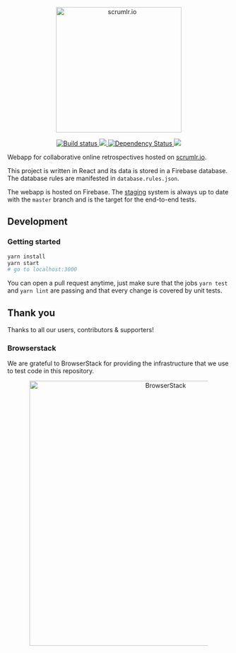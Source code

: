 <div align="center" markdown="1">
  <p>
    <img src="https://raw.githubusercontent.com/masinio/scrumlr.io/master/scrumlr.png" alt="scrumlr.io" style="width: 284px; max-width: 80%; height: auto;" />
  </p>
  <p>
    <a href="https://travis-ci.org/masinio/scrumlr.io" target="_blank">
        <img src="https://travis-ci.org/masinio/scrumlr.io.svg?branch=master" alt="Build status" />
    </a>
    <a href="https://codecov.io/gh/masinio/scrumlr.io" target="_blank">
      <img src="https://codecov.io/gh/masinio/scrumlr.io/branch/master/graph/badge.svg" />
    </a>
    <a href="https://beta.gemnasium.com/projects/github.com/masinio/scrumlr.io" target="_blank">
      <img src="https://beta.gemnasium.com/badges/github.com/masinio/scrumlr.io.svg" alt="Dependency Status" />
    </a>
    <a href="https://www.browserstack.com/automate/public-build/d1hHdzAreUJ6cnByVHlVNVlET3lWU2g4YVA2am51MXczVzFCVk14SjNPQT0tLXUxMEpKQlBvQ2xhZ2MyNVhuNWZBaVE9PQ==--2d493680853e126d56d28f5c8cc8385a3f56292a%" target="_blank">
        <img src='https://www.browserstack.com/automate/badge.svg?badge_key=d1hHdzAreUJ6cnByVHlVNVlET3lWU2g4YVA2am51MXczVzFCVk14SjNPQT0tLXUxMEpKQlBvQ2xhZ2MyNVhuNWZBaVE9PQ==--2d493680853e126d56d28f5c8cc8385a3f56292a%'/>
    </a>
  </p>
</div>

Webapp for collaborative online retrospectives hosted on [scrumlr.io](https://scrumlr.io).

This project is written in React and its data is stored in a Firebase database.
The database rules are manifested in `database.rules.json`.

The webapp is hosted on Firebase. The [staging](https://staging.scrumlr.io) system is always
up to date with the `master` branch and is the target for the end-to-end tests.

## Development

### Getting started

```bash
yarn install
yarn start
# go to localhost:3000
```

You can open a pull request anytime, just make sure that the jobs `yarn test` and `yarn lint`
are passing and that every change is covered by unit tests.

## Thank you

Thanks to all our users, contributors & supporters!

### Browserstack

We are grateful to BrowserStack for providing the infrastructure that we use to test code in this repository.

<div align="center" markdown="1">
    <a href="https://www.browserstack.com" target="_blank">
        <img src="https://raw.githubusercontent.com/masinio/scrumlr.io/master/browserstack.png" style="width: 600px; max-width: 80%; height: auto;" alt="BrowserStack" />
    </a>
</div>